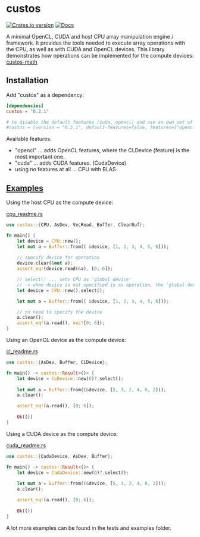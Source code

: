# custos

[![Crates.io version](https://img.shields.io/crates/v/custos.svg)](https://crates.io/crates/custos)
[![Docs](https://docs.rs/custos/badge.svg?version=0.2.1)](https://docs.rs/custos/0.2.1/custos/)

A minimal OpenCL, CUDA and host CPU array manipulation engine / framework.
It provides the tools needed to execute array operations with the CPU, as well as with CUDA and OpenCL devices.
This library demonstrates how operations can be implemented for the compute devices: [custos-math]

[custos-math]: https://github.com/elftausend/custos-math

## Installation

Add "custos" as a dependency:
```toml
[dependencies]
custos = "0.2.1"

# to disable the default features (cuda, opencl) and use an own set of features:
#custos = {version = "0.2.1", default-features=false, features=["opencl"]}
```

Available features: 
- "opencl" ... adds OpenCL features, where the CLDevice (feature) is the most important one.
- "cuda" ... adds CUDA features. (CudaDevice)
- using no features at all ... CPU with BLAS

## [Examples]

[examples]: https://github.com/elftausend/custos/tree/main/examples

Using the host CPU as the compute device:

[cpu_readme.rs]

[cpu_readme.rs]: https://github.com/elftausend/custos/blob/main/examples/cpu_readme.rs
```rust
use custos::{CPU, AsDev, VecRead, Buffer, ClearBuf};

fn main() {
    let device = CPU::new();
    let mut a = Buffer::from(( &device, [1, 2, 3, 4, 5, 6]));
    
    // specify device for operation
    device.clear(&mut a);
    assert_eq!(device.read(&a), [0; 6]);

    // select() ... sets CPU as 'global device' 
    // -> when device is not specified in an operation, the 'global device' is used
    let device = CPU::new().select();

    let mut a = Buffer::from(( &device, [1, 2, 3, 4, 5, 6]));

    // no need to specify the device
    a.clear();
    assert_eq!(a.read(), vec![0; 6]);
}
```

Using an OpenCL device as the compute device:

[cl_readme.rs]

[cl_readme.rs]: https://github.com/elftausend/custos/blob/main/examples/cl_readme.rs
```rust
use custos::{AsDev, Buffer, CLDevice};

fn main() -> custos::Result<()> {
    let device = CLDevice::new(0)?.select();
    
    let mut a = Buffer::from((&device, [5, 3, 2, 4, 6, 2]));
    a.clear();

    assert_eq!(a.read(), [0; 6]);
    
    Ok(())
}
```

Using a CUDA device as the compute device:

[cuda_readme.rs]

[cuda_readme.rs]: https://github.com/elftausend/custos/blob/main/examples/cuda_readme.rs
```rust
use custos::{CudaDevice, AsDev, Buffer};

fn main() -> custos::Result<()> {
    let device = CudaDevice::new(0)?.select();
    
    let mut a = Buffer::from((&device, [5, 3, 2, 4, 6, 2]));
    a.clear();

    assert_eq!(a.read(), [0; 6]);
    
    Ok(())
}
```

A lot more examples can be found in the tests and examples folder.
